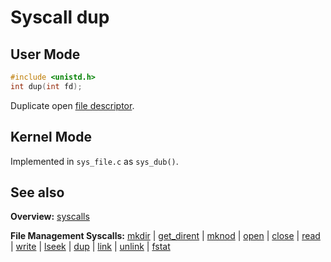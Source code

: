 # Syscall dup

## User Mode

```C
#include <unistd.h>
int dup(int fd);
```

Duplicate open [file descriptor](../file_system/file.md).

## Kernel Mode

Implemented in `sys_file.c` as `sys_dub()`. 

## See also

**Overview:** [syscalls](syscalls.md)

**File Management Syscalls:** [mkdir](mkdir.md) | [get_dirent](get_dirent.md) | [mknod](mknod.md) | [open](open.md) | [close](close.md) | [read](read.md) | [write](write.md) | [lseek](lseek.md) | [dup](dup.md) | [link](link.md) | [unlink](unlink.md) | [fstat](fstat.md)
